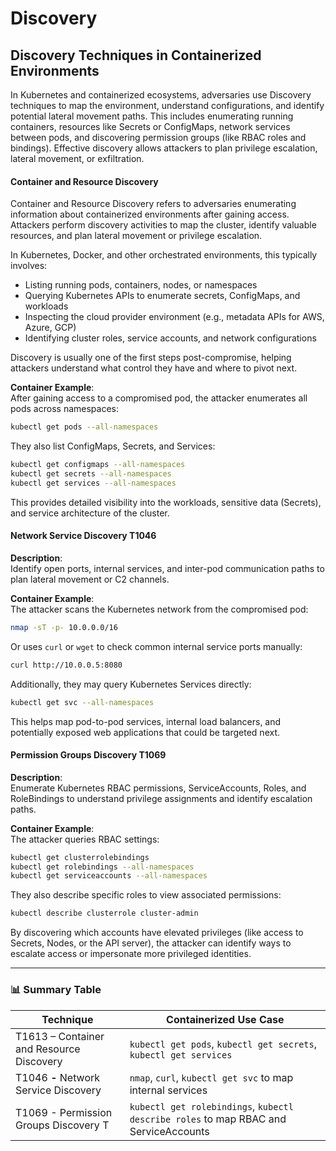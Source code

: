 # Discovery

## **Discovery Techniques in Containerized Environments**

In Kubernetes and containerized ecosystems, adversaries use Discovery techniques to map the environment, understand configurations, and identify potential lateral movement paths. This includes enumerating running containers, resources like Secrets or ConfigMaps, network services between pods, and discovering permission groups (like RBAC roles and bindings). Effective discovery allows attackers to plan privilege escalation, lateral movement, or exfiltration.

#### Container and Resource Discovery&#x20;

Container and Resource Discovery refers to adversaries enumerating information about containerized environments after gaining access.\
Attackers perform discovery activities to map the cluster, identify valuable resources, and plan lateral movement or privilege escalation.

In Kubernetes, Docker, and other orchestrated environments, this typically involves:

* Listing running pods, containers, nodes, or namespaces
* Querying Kubernetes APIs to enumerate secrets, ConfigMaps, and workloads
* Inspecting the cloud provider environment (e.g., metadata APIs for AWS, Azure, GCP)
* Identifying cluster roles, service accounts, and network configurations

Discovery is usually one of the first steps post-compromise, helping attackers understand what control they have and where to pivot next.

**Container Example**:\
After gaining access to a compromised pod, the attacker enumerates all pods across namespaces:

```bash
kubectl get pods --all-namespaces
```

They also list ConfigMaps, Secrets, and Services:

```bash
kubectl get configmaps --all-namespaces
kubectl get secrets --all-namespaces
kubectl get services --all-namespaces
```

This provides detailed visibility into the workloads, sensitive data (Secrets), and service architecture of the cluster.

#### Network Service Discovery **T1046**

**Description**:\
Identify open ports, internal services, and inter-pod communication paths to plan lateral movement or C2 channels.

**Container Example**:\
The attacker scans the Kubernetes network from the compromised pod:

```bash
nmap -sT -p- 10.0.0.0/16
```

Or uses `curl` or `wget` to check common internal service ports manually:

```bash
curl http://10.0.0.5:8080
```

Additionally, they may query Kubernetes Services directly:

```bash
kubectl get svc --all-namespaces
```

This helps map pod-to-pod services, internal load balancers, and potentially exposed web applications that could be targeted next.

#### Permission Groups Discovery **T1069**

**Description**:\
Enumerate Kubernetes RBAC permissions, ServiceAccounts, Roles, and RoleBindings to understand privilege assignments and identify escalation paths.

**Container Example**:\
The attacker queries RBAC settings:

```bash
kubectl get clusterrolebindings
kubectl get rolebindings --all-namespaces
kubectl get serviceaccounts --all-namespaces
```

They also describe specific roles to view associated permissions:

```bash
kubectl describe clusterrole cluster-admin
```

By discovering which accounts have elevated privileges (like access to Secrets, Nodes, or the API server), the attacker can identify ways to escalate access or impersonate more privileged identities.

***

### 📊 Summary Table

| Technique                                | Containerized Use Case                                                               |
| ---------------------------------------- | ------------------------------------------------------------------------------------ |
| T1613 – Container and Resource Discovery | `kubectl get pods`, `kubectl get secrets`, `kubectl get services`                    |
| T1046 **-** Network Service Discovery    | `nmap`, `curl`, `kubectl get svc` to map internal services                           |
| T1069 - Permission Groups Discovery T    | `kubectl get rolebindings`, `kubectl describe roles` to map RBAC and ServiceAccounts |
